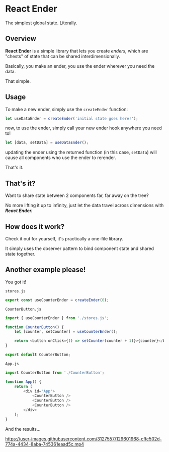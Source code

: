 # React Ender

The simplest global state. Literally.

## Overview

**React Ender** is a simple library that lets you create _enders,_ which are "chests" of state that can be shared interdimensionally.

Basically, you make an ender, you use the ender wherever you need the data.

That simple.

## Usage

To make a new ender, simply use the `createEnder` function:

```js
let useDataEnder = createEnder('initial state goes here!');
```

now, to use the ender, simply call your new ender hook anywhere you need to!

```js
let [data, setData] = useDataEnder();
```

updating the ender using the returned function (in this case, `setData`) will cause all components who use the ender to rerender.

That's it.

## That's it?

Want to share state between 2 components far, far away on the tree?

No more lifting it up to infinity, just let the data travel across dimensions with **_React Ender._**

## How does it work?

Check it out for yourself, it's practically a one-file library.

It simply uses the observer pattern to bind component state and shared state together.

## Another example please!

You got it!

`stores.js`

```js
export const useCounterEnder = createEnder(0);
```

`CounterButton.js`

```js
import { useCounterEnder } from './stores.js';

function CounterButton() {
	let [counter, setCounter] = useCounterEnder();

	return <button onClick={() => setCounter(counter + 1)}>{counter}</button>;
}

export default CounterButton;
```

`App.js`

```js
import CounterButton from './CounterButton';

function App() {
	return (
		<div id="App">
			<CounterButton />
			<CounterButton />
			<CounterButton />
		</div>
	);
}
```

And the results...

https://user-images.githubusercontent.com/3127557/129601968-cffc502d-774a-4434-8aba-745361eaad5c.mp4
